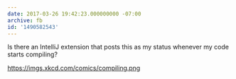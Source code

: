 ```yaml
---
date: 2017-03-26 19:42:23.000000000 -07:00
archive: fb
id: '1490582543'
---
```


Is there an IntelliJ extension that posts this as my status whenever my code starts compiling?

https://imgs.xkcd.com/comics/compiling.png
